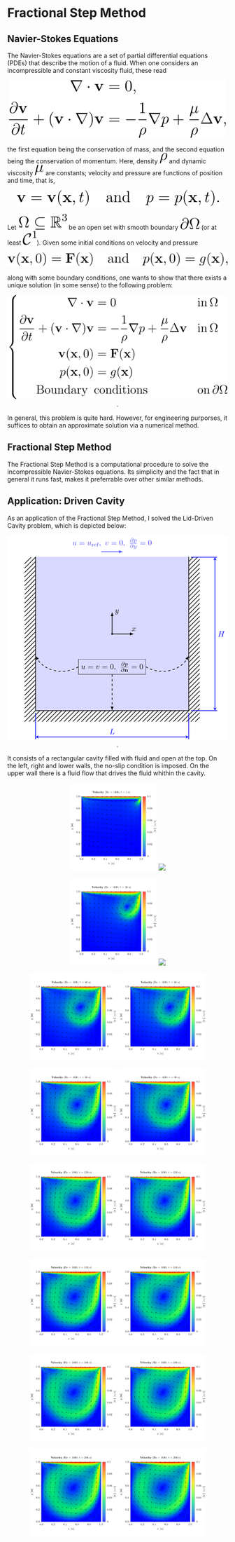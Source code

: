 # Fractional Step Method

## Navier-Stokes Equations

The Navier-Stokes equations are a set of partial differential equations (PDEs) that describe the motion of a fluid. When one considers an incompressible and constant viscosity fluid, these read

<p align="center">
  <img src="./mdimages/nseqs.svg">
</p>

the first equation being the conservation of mass, and the second equation being the conservation of momentum. Here, density <img src="./mdimages/density.svg"> and dynamic viscosity <img src="./mdimages/viscosity.svg"> are constants; velocity and pressure are functions of position and time, that is,

<p align="center">
  <img src="./mdimages/velocity_pressure_function.svg">
</p>

Let <img src="./mdimages/omega.svg"> be an open set with smooth boundary <img src="./mdimages/boundary.svg"> (or at least <img src="./mdimages/class_c1.svg">). Given some initial conditions on velocity and pressure

<p align="center">
  <img src="./mdimages/in_cond.svg">
</p>

along with some boundary conditions, one wants to show that there exists a unique solution (in some sense) to the following problem:

<p align="center">
  <img src="./mdimages/ivp.svg">.
</p>

In general, this problem is quite hard. However, for engineering purporses, it suffices to obtain an approximate solution via a numerical method.



## Fractional Step Method

The Fractional Step Method is a computational procedure to solve the incompressible Navier-Stokes equations. Its simplicity and the fact that in general it runs fast, makes it preferrable over other similar methods. 


## Application: Driven Cavity

As an application of the Fractional Step Method, I solved the Lid-Driven Cavity problem, which is depicted below:


<p align="center">
  <img src="./mdimages/driven_cavity.svg">.
</p>

It consists of a rectangular cavity filled with fluid and open at the top. On the left, right and lower walls, the no-slip condition is imposed. On the upper wall there is a fluid flow that drives the fluid whithin the cavity. 


<p align="center">
  <img src="./mdimages/sec_005.svg" width="200" />
  <img src="./mdimages/press_005.svg" width="200" /> 
</p>

<p align="center">
  <img src="./mdimages/sec_030.svg" width="200" />
  <img src="./mdimages/press_005.svg" width="200" /> 
</p>

<p align="center">
  <img src="./mdimages/sec_060.svg" width="200" />
  <img src="./mdimages/sec_060.svg" width="200" /> 
</p>

<p align="center">
  <img src="./mdimages/sec_090.svg" width="200" />
  <img src="./mdimages/sec_090.svg" width="200" /> 
</p>

<p align="center">
  <img src="./mdimages/sec_120.svg" width="200" />
  <img src="./mdimages/sec_120.svg" width="200" /> 
</p>

<p align="center">
  <img src="./mdimages/sec_150.svg" width="200" />
  <img src="./mdimages/sec_150.svg" width="200" /> 
</p>

<p align="center">
  <img src="./mdimages/sec_180.svg" width="200" />
  <img src="./mdimages/sec_180.svg" width="200" /> 
</p>

<p align="center">
  <img src="./mdimages/sec_206.svg" width="200" />
  <img src="./mdimages/sec_206.svg" width="200" /> 
</p>





